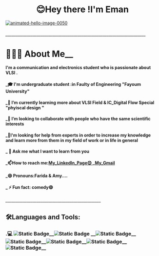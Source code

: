 <center><h1>😊Hey there !I'm Eman</h1></center>
                                  <a href="https://www.animatedimages.org/cat-hello-523.htm"><img src="https://www.animatedimages.org/data/media/523/animated-hello-image-0050.gif" border="0" alt="animated-hello-image-0050" /></a>
             <h6> ________________________________________________________________________</h6>
<h1>👨🏻‍💻  About Me__      </h1>      
<h4>I'm a communication and electronics student who is passionate about VLSI .</h4>
<h4>_🎓 I'm undergraduate student :in Faulty of Engineering "Fayoum University" </h4>
<h4>_🌱 I’m currently learning more about VLSI Field & IC_Digital Flow Special "phyiscal design " </h4>
<h4>_👯 I’m looking to collaborate with people who have the same scientific interests </h4>
<h4>_🤔I'm looking for help from experts in order to increase my knowledge and learn more from them in my field of work or in life in general</h4>
<h4>_ 💬 Ask me what I want to learn from you</h4>
<h4>_📫How to reach me:<a href=https://www.linkedin.com/in/%C2%BBeman-hussein-65004a21b/>My_LinkedIn_Page😊 </a>_<a href=emanhussein148@gmail.com
>My_Gmail</a></h4>
<h4>_😄 Pronouns:Farida & Amy....</h4>
<h4>_ ⚡ Fun fact: comedy😄</h4>
<h6>_________________________________________________</h6>
<h2>🛠️Languages and Tools:</h2>
<h3>.💻
<img alt="Static Badge" src="https://img.shields.io/badge/verilog-gray?style=flat&logo=veilog&logoColor=blue">__<img alt="Static Badge" src="https://img.shields.io/badge/system%20verilog-gray?style=plastic&logo=system%20verilog&logoColor=blue">
__<img alt="Static Badge" src="https://img.shields.io/badge/C%2B%2B-gray?style=plastic&logo=c%2B%2B&logoColor=blue">__<img alt="Static Badge" src="https://img.shields.io/badge/C-gray?style=plastic&logo=c&logoColor=blue">__<img alt="Static Badge" src="https://img.shields.io/badge/HTML5-gray?style=plastic&logo=html5&logoColor=blue">__<img alt="Static Badge" src="https://img.shields.io/badge/CSS3-gray?style=plastic&logo=CSS3&logoColor=blue">__<img alt="Static Badge" src="https://img.shields.io/badge/python-gray?style=plastic&logo=python&logoColor=blue">__








</h3>
<!--<img src="https://camo.githubusercontent.com/0ab3ccd947eb4db17d1c8ea89c6ba3e7042b1d7dc5e7bb893339937670c6ab8f/68747470733a2f2f692e696d6775722e636f6d2f4136625747466c2e676966" data-canonical-src="https://i.imgur.com/A6bWGFl.gif" style="max-width: 100%; display: inline-block;" data-target="animated-image.originalImage">

<!--
**eman465/eman465** is a ✨ _special_ ✨ repository because its `README.md` (this file) appears on your GitHub profile.

Here are some ideas to get you started:
![image](https://github.com/eman465/eman465/assets/161242657/4f2cc010-c647-4f84-a8ac-d8b0e0fc3663)

- 🔭 I’m currently working on ...
- 🌱 I’m currently learning ...
- 👯 I’m looking to collaborate on ...
- 🤔 I’m looking for help with ...
- 💬 Ask me about ...
- 📫 How to reach me: ...
- 😄 Pronouns: ...
- ⚡ Fun fact: ...
-->
